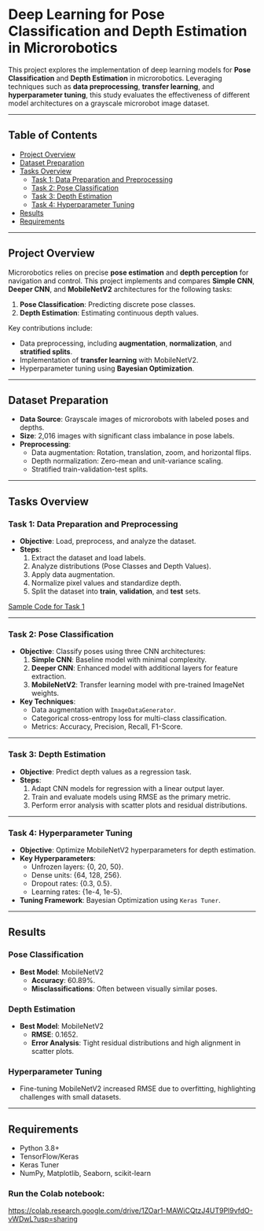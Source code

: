 # **Deep Learning for Pose Classification and Depth Estimation in Microrobotics**

This project explores the implementation of deep learning models for **Pose Classification** and **Depth Estimation** in microrobotics. Leveraging techniques such as **data preprocessing**, **transfer learning**, and **hyperparameter tuning**, this study evaluates the effectiveness of different model architectures on a grayscale microrobot image dataset.

---

## Table of Contents

- [Project Overview](#project-overview)
- [Dataset Preparation](#dataset-preparation)
- [Tasks Overview](#tasks-overview)
  - [Task 1: Data Preparation and Preprocessing](#task-1-data-preparation-and-preprocessing)
  - [Task 2: Pose Classification](#task-2-pose-classification)
  - [Task 3: Depth Estimation](#task-3-depth-estimation)
  - [Task 4: Hyperparameter Tuning](#task-4-hyperparameter-tuning)
- [Results](#results)
- [Requirements](#requirements)

---

## Project Overview

Microrobotics relies on precise **pose estimation** and **depth perception** for navigation and control. This project implements and compares **Simple CNN**, **Deeper CNN**, and **MobileNetV2** architectures for the following tasks:
1. **Pose Classification**: Predicting discrete pose classes.
2. **Depth Estimation**: Estimating continuous depth values.

Key contributions include:
- Data preprocessing, including **augmentation**, **normalization**, and **stratified splits**.
- Implementation of **transfer learning** with MobileNetV2.
- Hyperparameter tuning using **Bayesian Optimization**.

---

## Dataset Preparation

- **Data Source**: Grayscale images of microrobots with labeled poses and depths.
- **Size**: 2,016 images with significant class imbalance in pose labels.
- **Preprocessing**:
  - Data augmentation: Rotation, translation, zoom, and horizontal flips.
  - Depth normalization: Zero-mean and unit-variance scaling.
  - Stratified train-validation-test splits.

---

## Tasks Overview

### **Task 1: Data Preparation and Preprocessing**
- **Objective**: Load, preprocess, and analyze the dataset.
- **Steps**:
  1. Extract the dataset and load labels.
  2. Analyze distributions (Pose Classes and Depth Values).
  3. Apply data augmentation.
  4. Normalize pixel values and standardize depth.
  5. Split the dataset into **train**, **validation**, and **test** sets.

[Sample Code for Task 1](https://colab.research.google.com/drive/1ZOar1-MAWiCQtzJ4UT9Pl9vfdO-vWDwL?usp=sharing)

---

### **Task 2: Pose Classification**
- **Objective**: Classify poses using three CNN architectures:
  1. **Simple CNN**: Baseline model with minimal complexity.
  2. **Deeper CNN**: Enhanced model with additional layers for feature extraction.
  3. **MobileNetV2**: Transfer learning model with pre-trained ImageNet weights.
- **Key Techniques**:
  - Data augmentation with `ImageDataGenerator`.
  - Categorical cross-entropy loss for multi-class classification.
  - Metrics: Accuracy, Precision, Recall, F1-Score.

---

### **Task 3: Depth Estimation**
- **Objective**: Predict depth values as a regression task.
- **Steps**:
  1. Adapt CNN models for regression with a linear output layer.
  2. Train and evaluate models using RMSE as the primary metric.
  3. Perform error analysis with scatter plots and residual distributions.

---

### **Task 4: Hyperparameter Tuning**
- **Objective**: Optimize MobileNetV2 hyperparameters for depth estimation.
- **Key Hyperparameters**:
  - Unfrozen layers: {0, 20, 50}.
  - Dense units: {64, 128, 256}.
  - Dropout rates: {0.3, 0.5}.
  - Learning rates: {1e-4, 1e-5}.
- **Tuning Framework**: Bayesian Optimization using `Keras Tuner`.

---

## Results

### Pose Classification
- **Best Model**: MobileNetV2
  - **Accuracy**: 60.89%.
  - **Misclassifications**: Often between visually similar poses.

### Depth Estimation
- **Best Model**: MobileNetV2
  - **RMSE**: 0.1652.
  - **Error Analysis**: Tight residual distributions and high alignment in scatter plots.

### Hyperparameter Tuning
- Fine-tuning MobileNetV2 increased RMSE due to overfitting, highlighting challenges with small datasets.

---

## Requirements
- Python 3.8+
- TensorFlow/Keras
- Keras Tuner
- NumPy, Matplotlib, Seaborn, scikit-learn

### Run the Colab notebook: 
https://colab.research.google.com/drive/1ZOar1-MAWiCQtzJ4UT9Pl9vfdO-vWDwL?usp=sharing


